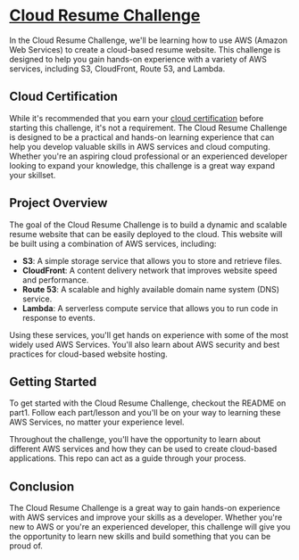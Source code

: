 # [Cloud Resume Challenge](https://cloudresumechallenge.dev/docs/the-challenge/aws/)

In the Cloud Resume Challenge, we'll be learning how to use AWS (Amazon Web Services) to create a cloud-based resume website. This challenge is designed to help you gain hands-on experience with a variety of AWS services, including S3, CloudFront, Route 53, and Lambda.

## Cloud Certification
While it's recommended that you earn your [cloud certification](https://www.credly.com/badges/abad52e4-0f79-4d2b-bc1b-d873fcb4ac2b?source=linked_in_profile) before starting this challenge, it's not a requirement. The Cloud Resume Challenge is designed to be a practical and hands-on learning experience that can help you develop valuable skills in AWS services and cloud computing. Whether you're an aspiring cloud professional or an experienced developer looking to expand your knowledge, this challenge is a great way expand your skillset.

## Project Overview

The goal of the Cloud Resume Challenge is to build a dynamic and scalable resume website that can be easily deployed to the cloud. This website will be built using a combination of AWS services, including:

- **S3**: A simple storage service that allows you to store and retrieve files.
- **CloudFront**: A content delivery network that improves website speed and performance.
- **Route 53**: A scalable and highly available domain name system (DNS) service.
- **Lambda**: A serverless compute service that allows you to run code in response to events.

Using these services, you'll get hands on experience with some of the most widely used AWS Services. You'll also learn about AWS security and best practices for cloud-based website hosting.

## Getting Started

To get started with the Cloud Resume Challenge, checkout the README on part1. Follow each part/lesson and you'll be on your way to learning these AWS Services, no matter your experience level.

Throughout the challenge, you'll have the opportunity to learn about different AWS services and how they can be used to create cloud-based applications. This repo can act as a guide through your process.

## Conclusion

The Cloud Resume Challenge is a great way to gain hands-on experience with AWS services and improve your skills as a developer. Whether you're new to AWS or you're an experienced developer, this challenge will give you the opportunity to learn new skills and build something that you can be proud of.
